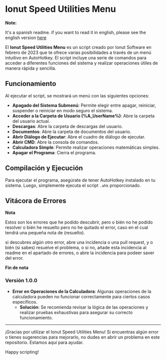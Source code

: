 # Ionut Speed Utilities Menu
**Note:**

It's a spanish readme. if you want to read it in english, please see the english version [here](http://ionutSoftware.ddns.net/isum/readme(en).md)

El **Ionut Speed Utilities Menu** es un script creado por Ionut Software en febrero de 2023 que te ofrece varias posibilidades a través de un menú intuitivo en AutoHotkey. El script incluye una serie de comandos para acceder a diferentes funciones del sistema y realizar operaciones útiles de manera rápida y sencilla.

## Funcionamiento

Al ejecutar el script, se mostrará un menú con las siguientes opciones:

- **Apagado del Sistema Submenú**: Permite elegir entre apagar, reiniciar, suspender o reiniciar en modo seguro el sistema.
- **Acceder a la Carpeta de Usuario (%A_UserName%)**: Abre la carpeta del usuario actual.
- **Descargas**: Abre la carpeta de descargas del usuario.
- **Documentos**: Abre la carpeta de documentos del usuario.
- **Abrir Diálogo de Ejecutar**: Abre el cuadro de diálogo de ejecutar.
- **Abrir CMD**: Abre la consola de comandos.
- **Calculadora Simple**: Permite realizar operaciones matemáticas simples.
- **Apagar el Programa**: Cierra el programa.

## Compilación y Ejecución

Para ejecutar el programa, asegúrate de tener AutoHotkey instalado en tu sistema. Luego, simplemente ejecuta el script `.ahk` proporcionado.

## Vitácora de Errores
**Nota**

Estos son los errores que he podido descubrir, pero o bién no he podido resolver o bién he resuelto pero no he quitado el error, caso en el cual tendrá una pequeña nota de (resuelto).

si descubres algún otro error, abre una incidencia o una pull request, y o bién (si sabes) resuelve el problema, o si no, añade esta incidencia al readme en el apartado de errores, o abre la  incidencia para podeer saver del error.

**Fin de nota**


### Versión 1.0.0

- **Error en Operaciones de la Calculadora**: Algunas operaciones de la calculadora pueden no funcionar correctamente para ciertos casos específicos.
  - **Solución**: Se recomienda revisar la lógica de las operaciones y realizar pruebas exhaustivas para asegurar su correcto funcionamiento.

---

¡Gracias por utilizar el Ionut Speed Utilities Menu! Si encuentras algún error o tienes sugerencias para mejorarlo, no dudes en abrir un problema en este repositorio. Estamos aquí para ayudar.

Happy scripting!
